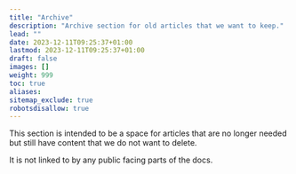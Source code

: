 ```yaml
---
title: "Archive"
description: "Archive section for old articles that we want to keep."
lead: ""
date: 2023-12-11T09:25:37+01:00
lastmod: 2023-12-11T09:25:37+01:00
draft: false
images: []
weight: 999
toc: true
aliases: 
sitemap_exclude: true
robotsdisallow: true
---
```

This section is intended to be a space for articles that are no longer needed but still have content that we do not want to delete.

It is not linked to by any public facing parts of the docs.
